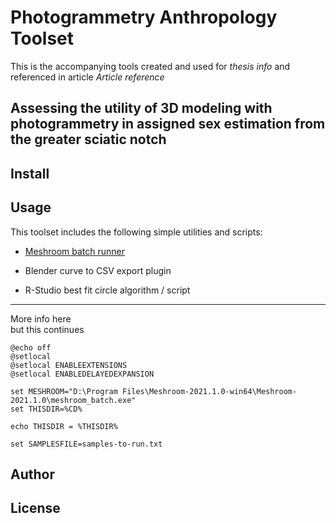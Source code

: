 # Photogrammetry Anthropology Toolset

This is the accompanying tools created and used for _thesis info_ and referenced in article _Article reference_

## Assessing the utility of 3D modeling with photogrammetry in assigned sex estimation from the greater sciatic notch

## Install

## Usage

This toolset includes the following simple utilities and scripts:

- [Meshroom batch runner](docs/Meshroom-batch-runner.md)

- Blender curve to CSV export plugin

- R-Studio best fit circle algorithm / script

---

More info here  
but this continues

```
@echo off
@setlocal
@setlocal ENABLEEXTENSIONS
@setlocal ENABLEDELAYEDEXPANSION

set MESHROOM="D:\Program Files\Meshroom-2021.1.0-win64\Meshroom-2021.1.0\meshroom_batch.exe"
set THISDIR=%CD%

echo THISDIR = %THISDIR%

set SAMPLESFILE=samples-to-run.txt

```

## Author

## License

